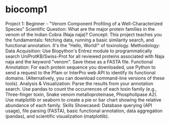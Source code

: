 # biocomp1

Project 1: Beginner - "Venom Component Profiling of a Well-Characterized Species"
Scientific Question: What are the major protein families in the venom of the Indian Cobra (Naja naja)?
Concept: This project teaches you the fundamentals: fetching data, running a basic similarity search, and functional annotation. It's the "Hello, World!" of toxinology.
Methodology:
Data Acquisition: Use Biopython's Entrez module to programmatically search UniProtKB/Swiss-Prot for all reviewed proteins associated with Naja naja and the keyword "venom". Save these as a FASTA file.
Functional Annotation: For each protein sequence you downloaded, use Python to send a request to the Pfam or InterPro web API to identify its functional domains. (Alternatively, you can download command-line versions of these tools).
Analysis & Visualization:
Parse the results from your annotation search.
Use pandas to count the occurrences of each toxin family (e.g., Three-finger toxin, Snake venom metalloproteinase, Phospholipase A2).
Use matplotlib or seaborn to create a pie or bar chart showing the relative abundance of each family.
Skills Showcased: Database querying (API usage), file parsing (FASTA), basic functional annotation, data aggregation (pandas), and scientific visualization (matplotlib).
